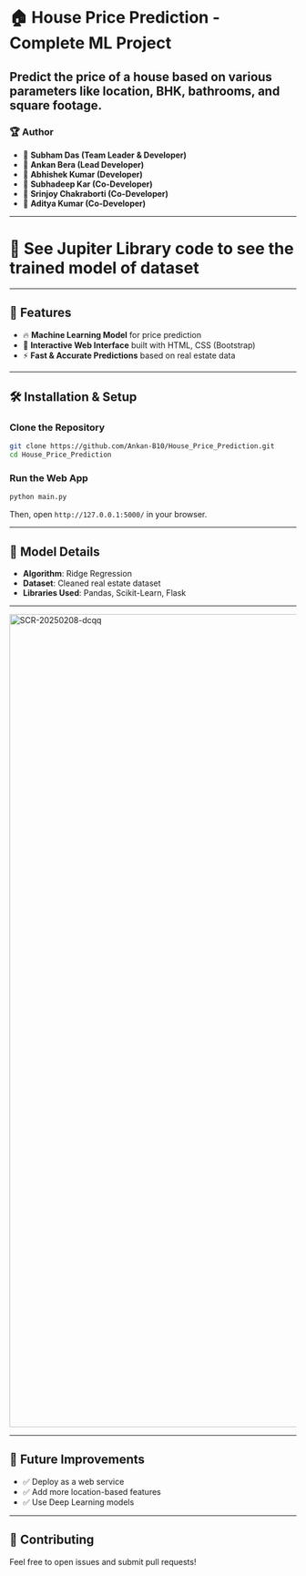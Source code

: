 # 🏠 House Price Prediction - Complete ML Project 
Predict the price of a house based on various parameters like location, BHK, bathrooms, and square footage.
---
### 🏆 Author  
- 👤 **Subham Das (Team Leader & Developer)**
- 👤 **Ankan Bera (Lead Developer)**
- 👤 **Abhishek Kumar (Developer)**
- 👤 **Subhadeep Kar (Co-Developer)**
- 👤 **Srinjoy Chakraborti (Co-Developer)**
- 👤 **Aditya Kumar (Co-Developer)**

---
# 👀 See Jupiter Library code to see the trained model of dataset

---

## 🚀 Features  
- 🔥 **Machine Learning Model** for price prediction  
- 🎨 **Interactive Web Interface** built with HTML, CSS (Bootstrap)  
- ⚡ **Fast & Accurate Predictions** based on real estate data  

---

## 🛠️ Installation & Setup  

### Clone the Repository  
```sh
git clone https://github.com/Ankan-B10/House_Price_Prediction.git  
cd House_Price_Prediction
``` 
### Run the Web App  
```sh
python main.py  
```
Then, open `http://127.0.0.1:5000/` in your browser.

---

## 🔬 Model Details  
- **Algorithm**: Ridge Regression  
- **Dataset**: Cleaned real estate dataset  
- **Libraries Used**: Pandas, Scikit-Learn, Flask  

---
<img width="1428" alt="SCR-20250208-dcqq" src="https://github.com/user-attachments/assets/c8b2e88b-c58a-4f9f-a342-e9c582a86dee" />

---

## 🎯 Future Improvements  
- ✅ Deploy as a web service  
- ✅ Add more location-based features  
- ✅ Use Deep Learning models  

---

## 🤝 Contributing  
Feel free to open issues and submit pull requests!  
